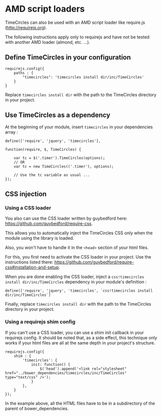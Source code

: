 # AMD script loaders

TimeCircles can also be used with an AMD script loader like require.js (http://requirejs.org).

The following instructions apply only to requirejs and have not be tested with another AMD loader (almond, etc. ...).

## Define TimeCircles in your configuration
	
	requirejs.config({
		paths : {
			"timecircles": 'timecircles install dir/inc/TimeCircles'
		}
	}

Replace `timecircles install dir` with the path to the TimeCircles directory in your project.
	
## Use TimeCircles as a dependency

At the beginning of your module, insert `timecircles` in your dependencies array :

	define(['require', 'jquery', 'timecircles'], 

	function(require, $, TimeCircles) {
		
		var tc = $('.timer').TimeCircles(options);
		// OR
		var tc = new TimeCircles(('.timer'), options);
		
		// Use the tc variable as usual ...
	});

## CSS injection

### Using a CSS loader

You also can use the CSS loader written by guybedford here: https://github.com/guybedford/require-css.

This allows you to automatically inject the TimeCircles CSS only when the module using the library is loaded.

Also, you won't have to handle it in the `<head>` section of your html files.

For this, you first need to activate the CSS loader in your project. Use the instructions listed there: https://github.com/guybedford/require-css#installation-and-setup.

When you are done enabling the CSS loader, inject a `css!timecircles install dir/inc/TimeCircles` dependency in your module's definition :

	define(['require', 'jquery', 'timecircles', `css!timecircles install dir/inc/TimeCircles`]

Finally, replace `timecircles install dir` with the path to the TimeCircles directory in your project.
	
### Using a requirejs shim config

If you can't use a CSS loader, you can use a shim init callback in your requirejs config. It should be noted that, as a side effect, this technique only works if your html files are all at the same depth in your project's structure.

	requirejs.config({
		shim : {
			'timecircles': {
				init: function() {
					$('head').append('<link rel="stylesheet" href="../bower_dependencies/timecircles/inc/TimeCircles" type="text/css" />');
				}			
			},
		}
	});
	
In the example above, all the HTML files have to be in a subdirectory of the parent of bower_dependencies.